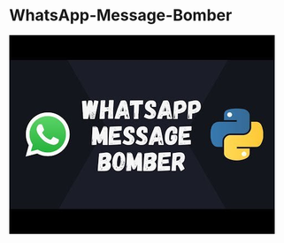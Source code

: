 # WhatsApp-Message-Bomber
<img src="https://github.com/Bhautik004/WhatsApp-Message-Bomber/blob/main/cmFEn-ZiGPzTWxrPUXplBd5wp-8Z4IJzvbzdn3htw3U.jpg?raw=true" />
